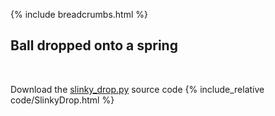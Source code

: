 {% include breadcrumbs.html %}

## Ball dropped onto a spring
<div class="header_line"><br/></div>

Download the [slinky_drop.py](code/slinky_drop.py) source code
{% include_relative code/SlinkyDrop.html %}
